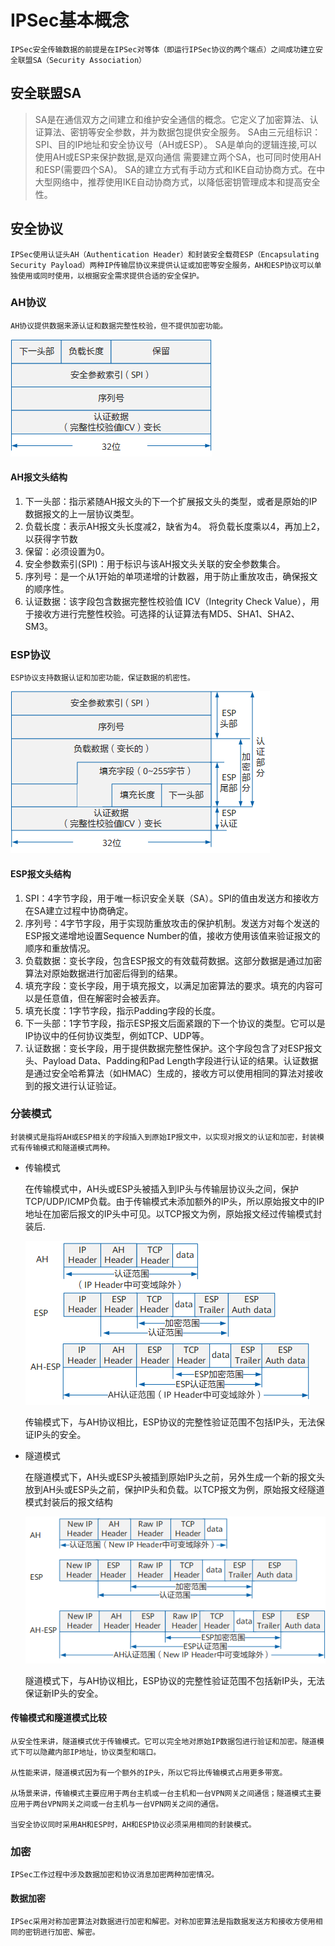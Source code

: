 # IPSec基本概念

    IPSec安全传输数据的前提是在IPSec对等体（即运行IPSec协议的两个端点）之间成功建立安全联盟SA（Security Association）

## 安全联盟SA

> SA是在通信双方之间建立和维护安全通信的概念。它定义了加密算法、认证算法、密钥等安全参数，并为数据包提供安全服务。
> SA由三元组标识：SPI、目的IP地址和安全协议号（AH或ESP）。
> SA是单向的逻辑连接,可以使用AH或ESP来保护数据,是双向通信 需要建立两个SA，也可同时使用AH和ESP(需要四个SA)。
> SA的建立方式有手动方式和IKE自动协商方式。在中大型网络中，推荐使用IKE自动协商方式，以降低密钥管理成本和提高安全性。

## 安全协议

    IPSec使用认证头AH（Authentication Header）和封装安全载荷ESP（Encapsulating Security Payload）两种IP传输层协议来提供认证或加密等安全服务，AH和ESP协议可以单独使用或同时使用，以根据安全需求提供合适的安全保护。

### AH协议

    AH协议提供数据来源认证和数据完整性校验，但不提供加密功能。

![AH报文结构](./AH%E6%8A%A5%E6%96%87%E7%BB%93%E6%9E%84.png)

#### AH报文头结构

1. 下一头部：指示紧随AH报文头的下一个扩展报文头的类型，或者是原始的IP数据报文的上一层协议类型。
2. 负载长度：表示AH报文头长度减2，缺省为4。 将负载长度乘以4，再加上2，以获得字节数 
3. 保留：必须设置为0。
4. 安全参数索引(SPI)：用于标识与该AH报文头关联的安全参数集合。
5. 序列号：是一个从1开始的单项递增的计数器，用于防止重放攻击，确保报文的顺序性。
6. 认证数据：该字段包含数据完整性校验值 ICV（Integrity Check Value），用于接收方进行完整性校验。可选择的认证算法有MD5、SHA1、SHA2、SM3。

### ESP协议

    ESP协议支持数据认证和加密功能，保证数据的机密性。

![ESP报文结构](./ESP%E6%8A%A5%E6%96%87%E7%BB%93%E6%9E%84.png)

#### ESP报文头结构

1. SPI：4字节字段，用于唯一标识安全关联（SA）。SPI的值由发送方和接收方在SA建立过程中协商确定。
1. 序列号：4字节字段，用于实现防重放攻击的保护机制。发送方对每个发送的ESP报文递增地设置Sequence Number的值，接收方使用该值来验证报文的顺序和重放情况。
1. 负载数据：变长字段，包含ESP报文的有效载荷数据。这部分数据是通过加密算法对原始数据进行加密后得到的结果。
1. 填充字段：变长字段，用于填充报文，以满足加密算法的要求。填充的内容可以是任意值，但在解密时会被丢弃。
1. 填充长度：1字节字段，指示Padding字段的长度。
1. 下一头部：1字节字段，指示ESP报文后面紧跟的下一个协议的类型。它可以是IP协议中的任何协议类型，例如TCP、UDP等。
1. 认证数据：变长字段，用于提供数据完整性保护。这个字段包含了对ESP报文头、Payload Data、Padding和Pad Length字段进行认证的结果。认证数据是通过安全哈希算法（如HMAC）生成的，接收方可以使用相同的算法对接收到的报文进行认证验证。

### 分装模式

    封装模式是指将AH或ESP相关的字段插入到原始IP报文中，以实现对报文的认证和加密，封装模式有传输模式和隧道模式两种。

- 传输模式

    在传输模式中，AH头或ESP头被插入到IP头与传输层协议头之间，保护TCP/UDP/ICMP负载。由于传输模式未添加额外的IP头，所以原始报文中的IP地址在加密后报文的IP头中可见。以TCP报文为例，原始报文经过传输模式封装后.

    ![AH和ESP传统模式报文封装](./AH%E5%92%8CESP%E7%9A%84%E4%BC%A0%E7%BB%9F%E6%A8%A1%E5%BC%8F%E6%8A%A5%E6%96%87%E5%B0%81%E8%A3%85.png)

    传输模式下，与AH协议相比，ESP协议的完整性验证范围不包括IP头，无法保证IP头的安全。

- 隧道模式

    在隧道模式下，AH头或ESP头被插到原始IP头之前，另外生成一个新的报文头放到AH头或ESP头之前，保护IP头和负载。以TCP报文为例，原始报文经隧道模式封装后的报文结构

    ![AH和ESP隧道模式报文封装](./AH%E5%92%8CESP%E7%9A%84%E9%9A%A7%E9%81%93%E6%A8%A1%E5%BC%8F%E6%8A%A5%E6%96%87%E5%B0%81%E8%A3%85.png)

    隧道模式下，与AH协议相比，ESP协议的完整性验证范围不包括新IP头，无法保证新IP头的安全。

#### 传输模式和隧道模式比较

    从安全性来讲，隧道模式优于传输模式。它可以完全地对原始IP数据包进行验证和加密。隧道模式下可以隐藏内部IP地址，协议类型和端口。

    从性能来讲，隧道模式因为有一个额外的IP头，所以它将比传输模式占用更多带宽。

    从场景来讲，传输模式主要应用于两台主机或一台主机和一台VPN网关之间通信；隧道模式主要应用于两台VPN网关之间或一台主机与一台VPN网关之间的通信。

    当安全协议同时采用AH和ESP时，AH和ESP协议必须采用相同的封装模式。

### 加密

    IPSec工作过程中涉及数据加密和协议消息加密两种加密情况。

#### 数据加密

    IPSec采用对称加密算法对数据进行加密和解密。对称加密算法是指数据发送方和接收方使用相同的密钥进行加密、解密。
